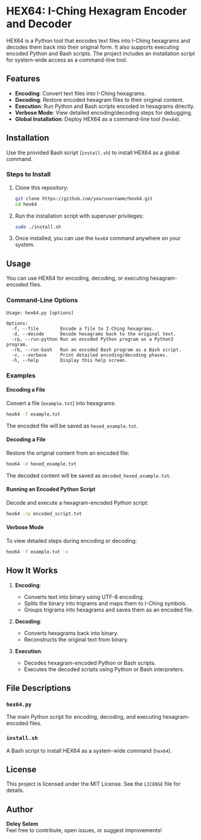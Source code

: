 # HEX64: I-Ching Hexagram Encoder and Decoder

HEX64 is a Python tool that encodes text files into I-Ching hexagrams and decodes them back into their original form. It also supports executing encoded Python and Bash scripts. The project includes an installation script for system-wide access as a command-line tool.

## Features

- **Encoding**: Convert text files into I-Ching hexagrams.
- **Decoding**: Restore encoded hexagram files to their original content.
- **Execution**: Run Python and Bash scripts encoded in hexagrams directly.
- **Verbose Mode**: View detailed encoding/decoding steps for debugging.
- **Global Installation**: Deploy HEX64 as a command-line tool (`hex64`).

## Installation

Use the provided Bash script (`install.sh`) to install HEX64 as a global command.

### Steps to Install

1. Clone this repository:
   ```bash
   git clone https://github.com/yourusername/hex64.git
   cd hex64
   ```

2. Run the installation script with superuser privileges:
   ```bash
   sudo ./install.sh
   ```

3. Once installed, you can use the `hex64` command anywhere on your system.

## Usage

You can use HEX64 for encoding, decoding, or executing hexagram-encoded files.

### Command-Line Options

```text
Usage: hex64.py [options]

Options:
  -f, --file        Encode a file to I-Ching hexagrams.
  -d, --decode      Decode hexagrams back to the original text.
  -rp, --run-python Run an encoded Python program as a Python3 program.
  -rb, --run-bash   Run an encoded Bash program as a Bash script.
  -v, --verbose     Print detailed encoding/decoding phases.
  -h, --help        Display this help screen.
```

### Examples

#### Encoding a File
Convert a file (`example.txt`) into hexagrams:
```bash
hex64 -f example.txt
```
The encoded file will be saved as `hexed_example.txt`.

#### Decoding a File
Restore the original content from an encoded file:
```bash
hex64 -d hexed_example.txt
```
The decoded content will be saved as `decoded_hexed_example.txt`.

#### Running an Encoded Python Script
Decode and execute a hexagram-encoded Python script:
```bash
hex64 -rp encoded_script.txt
```

#### Verbose Mode
To view detailed steps during encoding or decoding:
```bash
hex64 -f example.txt -v
```

## How It Works

1. **Encoding**:
   - Converts text into binary using UTF-8 encoding.
   - Splits the binary into trigrams and maps them to I-Ching symbols.
   - Groups trigrams into hexagrams and saves them as an encoded file.

2. **Decoding**:
   - Converts hexagrams back into binary.
   - Reconstructs the original text from binary.

3. **Execution**:
   - Decodes hexagram-encoded Python or Bash scripts.
   - Executes the decoded scripts using Python or Bash interpreters.

## File Descriptions

### `hex64.py`
The main Python script for encoding, decoding, and executing hexagram-encoded files.

### `install.sh`
A Bash script to install HEX64 as a system-wide command (`hex64`).

## License

This project is licensed under the MIT License. See the `LICENSE` file for details.

## Author

**Deley Selem**  
Feel free to contribute, open issues, or suggest improvements!

